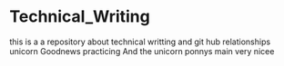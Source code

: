# Technical_Writing
this is a a repository about technical writting 
and git hub relationships 
unicorn
Goodnews
practicing 
And the unicorn  ponnys
main 
very nicee
